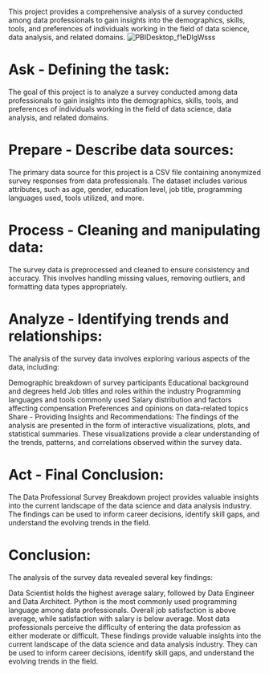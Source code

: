 This project provides a comprehensive analysis of a survey conducted among data professionals to gain insights into the demographics, skills, tools, and preferences of individuals working in the field of data science, data analysis, and related domains.
![PBIDesktop_f1eDlgWsss](https://user-images.githubusercontent.com/31741271/236938126-5e6c9d79-e5d5-4bfd-ad51-4e8599a2442d.gif)

# Ask - Defining the task:
The goal of this project is to analyze a survey conducted among data professionals to gain insights into the demographics, skills, tools, and preferences of individuals working in the field of data science, data analysis, and related domains.

# Prepare - Describe data sources:
The primary data source for this project is a CSV file containing anonymized survey responses from data professionals. The dataset includes various attributes, such as age, gender, education level, job title, programming languages used, tools utilized, and more.

# Process - Cleaning and manipulating data:
The survey data is preprocessed and cleaned to ensure consistency and accuracy. This involves handling missing values, removing outliers, and formatting data types appropriately.

# Analyze - Identifying trends and relationships:
The analysis of the survey data involves exploring various aspects of the data, including:

Demographic breakdown of survey participants
Educational background and degrees held
Job titles and roles within the industry
Programming languages and tools commonly used
Salary distribution and factors affecting compensation
Preferences and opinions on data-related topics
Share - Providing Insights and Recommendations:
The findings of the analysis are presented in the form of interactive visualizations, plots, and statistical summaries. These visualizations provide a clear understanding of the trends, patterns, and correlations observed within the survey data.

# Act - Final Conclusion:
The Data Professional Survey Breakdown project provides valuable insights into the current landscape of the data science and data analysis industry. The findings can be used to inform career decisions, identify skill gaps, and understand the evolving trends in the field.

# Conclusion:
The analysis of the survey data revealed several key findings:

Data Scientist holds the highest average salary, followed by Data Engineer and Data Architect.
Python is the most commonly used programming language among data professionals.
Overall job satisfaction is above average, while satisfaction with salary is below average.
Most data professionals perceive the difficulty of entering the data profession as either moderate or difficult.
These findings provide valuable insights into the current landscape of the data science and data analysis industry. They can be used to inform career decisions, identify skill gaps, and understand the evolving trends in the field.